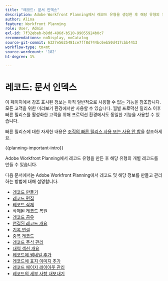 ```yaml
---
title: "레코드: 문서 인덱스"
description: Adobe Workfront Planning에서 레코드 유형을 생성한 후 해당 유형의 개별 레코드를 생성할 수 있습니다. 다음 문서에서는 Adobe Workfront Planning에서 레코드와 해당 정보를 만들고 관리하는 방법을 설명합니다.
author: Alina
feature: Workfront Planning
role: User, Admin
exl-id: 7f32ebab-b8dd-496d-b510-99055924b0c7
recommendations: noDisplay, noCatalog
source-git-commit: 6327e5625481ce7ff8d744bc6eb50d417cbb4413
workflow-type: tm+mt
source-wordcount: '182'
ht-degree: 1%

---
```



# 레코드: 문서 인덱스

<span class="preview">이 페이지에서 강조 표시된 정보는 아직 일반적으로 사용할 수 없는 기능을 참조합니다. 모든 고객을 위한 미리보기 환경에서만 사용할 수 있습니다. 월별 프로덕션 릴리스 이후 빠른 릴리스를 활성화한 고객을 위해 프로덕션 환경에서도 동일한 기능을 사용할 수 있습니다. </span>

<span class="preview">빠른 릴리스에 대한 자세한 내용은 [조직의 빠른 릴리스 사용 또는 사용 안 함](/help/quicksilver/administration-and-setup/set-up-workfront/configure-system-defaults/enable-fast-release-process.md)을 참조하세요. </span>

{{planning-important-intro}}

Adobe Workfront Planning에서 레코드 유형을 만든 후 해당 유형의 개별 레코드를 만들 수 있습니다.

다음 문서에서는 Adobe Workfront Planning에서 레코드 및 해당 정보를 만들고 관리하는 방법에 대해 설명합니다.

* [레코드 만들기](/help/quicksilver/planning/records/create-records.md)
* [레코드 편집](/help/quicksilver/planning/records/edit-records.md)
* [레코드 삭제](/help/quicksilver/planning/records/delete-records.md)
* <span class="preview">[삭제된 레코드 복원](/help/quicksilver/planning/records/restore-deleted-records.md)</span>
* [레코드 공유](/help/quicksilver/planning/records/share-records.md)
* [연결된 레코드 개요](/help/quicksilver/planning/records/connected-records-overview.md)
* [기록 연결](/help/quicksilver/planning/records/connect-records.md)
* [중복 레코드](/help/quicksilver/planning/records/copy-or-duplicate-records.md)
* [레코드 주석 관리](/help/quicksilver/planning/records/manage-record-comments.md)
* [내역 섹션 개요](/help/quicksilver/planning/records/history-section-overview.md)
* [레코드에 썸네일 추가](/help/quicksilver/planning/records/add-thumbnails-to-records.md)
* [레코드에 표지 이미지 추가](/help/quicksilver/planning/records/add-a-cover-image-to-a-record.md)
* [레코드 페이지 레이아웃 관리](/help/quicksilver/planning/records/manage-the-record-page.md)
* [레코드의 세부 사항 내보내기](/help/quicksilver/planning/records/export-the-record-page.md)
